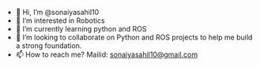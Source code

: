 - 👋 Hi, I’m @sonaiyasahil10
- 👀 I’m interested in Robotics
-  🌱 I’m currently learning python and ROS 
- 💞️ I’m looking to collaborate on Python and ROS projects to help me build a strong foundation.
- 📫 How to reach me? Mailid: sonaiyasahil10@gmail.com

<!---
sonaiyasahil10/sonaiyasahil10 is a ✨ special ✨ repository because its `README.md` (this file) appears on your GitHub profile.
You can click the Preview link to take a look at your changes.
--->


